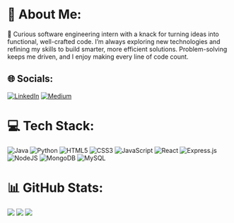 # 💫 About Me:
🔭 Curious software engineering intern with a knack for turning ideas into functional, well-crafted code. I’m always exploring new technologies and refining my skills to build smarter, more efficient solutions. Problem-solving keeps me driven, and I enjoy making every line of code count.


## 🌐 Socials:
[![LinkedIn](https://img.shields.io/badge/LinkedIn-%230077B5.svg?logo=linkedin&logoColor=white)](https://linkedin.com/in/https://www.linkedin.com/in/nethmi-gamage/) [![Medium](https://img.shields.io/badge/Medium-12100E?logo=medium&logoColor=white)](https://medium.com/@//TODO) 

# 💻 Tech Stack:
![Java](https://img.shields.io/badge/java-%23ED8B00.svg?style=for-the-badge&logo=openjdk&logoColor=white) ![Python](https://img.shields.io/badge/python-3670A0?style=for-the-badge&logo=python&logoColor=ffdd54) ![HTML5](https://img.shields.io/badge/html5-%23E34F26.svg?style=for-the-badge&logo=html5&logoColor=white) ![CSS3](https://img.shields.io/badge/css3-%231572B6.svg?style=for-the-badge&logo=css3&logoColor=white) ![JavaScript](https://img.shields.io/badge/javascript-%23323330.svg?style=for-the-badge&logo=javascript&logoColor=%23F7DF1E) ![React](https://img.shields.io/badge/react-%2320232a.svg?style=for-the-badge&logo=react&logoColor=%2361DAFB) ![Express.js](https://img.shields.io/badge/express.js-%23404d59.svg?style=for-the-badge&logo=express&logoColor=%2361DAFB) ![NodeJS](https://img.shields.io/badge/node.js-6DA55F?style=for-the-badge&logo=node.js&logoColor=white) ![MongoDB](https://img.shields.io/badge/MongoDB-%234ea94b.svg?style=for-the-badge&logo=mongodb&logoColor=white) ![MySQL](https://img.shields.io/badge/mysql-4479A1.svg?style=for-the-badge&logo=mysql&logoColor=white)
# 📊 GitHub Stats:
![](https://github-readme-stats.vercel.app/api?username=Nethmi11&theme=nightowl&hide_border=false&include_all_commits=true&count_private=false)
![](https://github-readme-streak-stats.herokuapp.com/?user=Nethmi11&theme=nightowl&hide_border=false)
![](https://github-readme-stats.vercel.app/api/top-langs/?username=Nethmi11&theme=nightowl&hide_border=false&include_all_commits=true&count_private=false&layout=compact)






